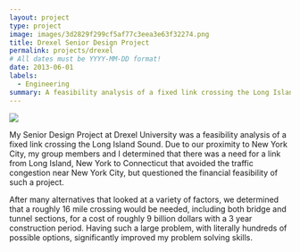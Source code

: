 ```yaml
---
layout: project
type: project
image: images/3d2829f299cf5af77c3eea3e63f32274.png
title: Drexel Senior Design Project
permalink: projects/drexel
# All dates must be YYYY-MM-DD format!
date: 2013-06-01
labels:
  - Engineering
summary: A feasibility analysis of a fixed link crossing the Long Island Sound.
---
```


<img class="ui image" src="{{ site.baseurl }}/images/710829394a6e04e4d56dc55b6ad03529.png">

My Senior Design Project at Drexel University was a feasibility analysis of a fixed link crossing the Long Island Sound.  Due to our proximity to New York City, my group members and I determined that there was a need for a link from Long Island, New York to Connecticut that avoided the traffic congestion near New York City, but questioned the financial feasibility of such a project.

After many alternatives that looked at a variety of factors, we determined that a roughly 16 mile crossing would be needed, including both bridge and tunnel sections, for a cost of roughly 9 billion dollars with a 3 year construction period.  Having such a large problem, with literally hundreds of possible options, significantly improved my problem solving skills.

